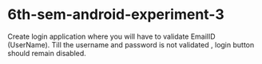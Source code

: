 # 6th-sem-android-experiment-3

Create login application where you will have to validate EmailID (UserName). Till the
username and password is not validated , login button should remain disabled.
